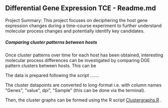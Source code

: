 ## Differential Gene Expression TCE - Readme.md



Project Summary: This project focuses on deciphering the host gene expression changes during a time-course experiment to further understand molecular process changes and potentially identify key candidates.





##### Comparing cluster patterns between hosts

Once cluster patterns over time for each host has been obtained, interesting molecular process differences can be investigated by comparing DGE pattern clusters between hosts. This can be 

The data is prepared following the script …….



The cluster datapoints are converted to long-format i.e. with column names "Genes", "value", dpi", "Sample" (this can be done via the terminal).

Then, the cluster graphs can be formed using the R script [Clustergraphs.R](https://github.com/robadgami/Differential-Gene-Expression-TCE/blob/master/Comparing_Clusters/Clustgraphs.R) . 